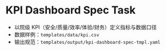 # KPI Dashboard Spec Task

- 以院级 KPI（安全/质量/效率/体验/财务）定义指标与数据口径
- 数据样例：`templates/data/kpi.csv`
- 输出规范：`templates/output/kpi-dashboard-spec-tmpl.yaml`
